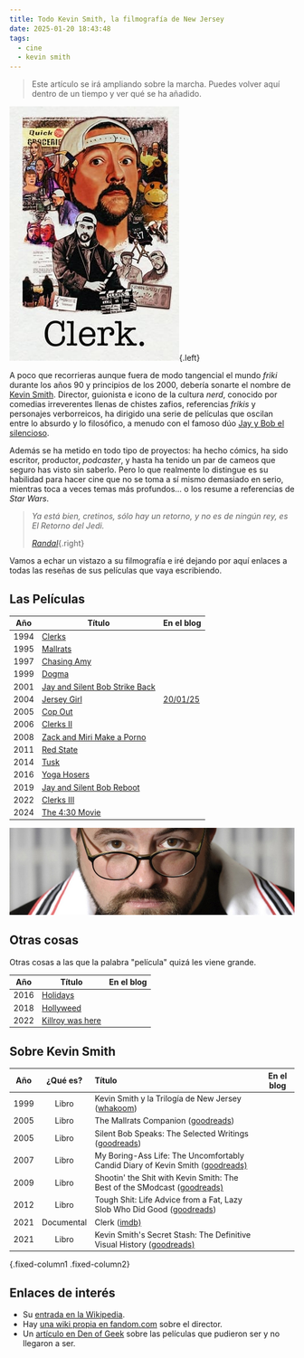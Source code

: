 ```yaml
---
title: Todo Kevin Smith, la filmografía de New Jersey
date: 2025-01-20 18:43:48
tags:
  - cine
  - kevin smith
---
```


> Este artículo se irá ampliando sobre la marcha. Puedes volver aquí dentro de un tiempo y ver qué se ha añadido.

![Kevin Smith Clerk](./index/kevin-smith-clerk.jpg){.left}

A poco que recorrieras aunque fuera de modo tangencial el mundo *friki* durante los años 90 y principios de los 2000, debería sonarte el nombre de [Kevin Smith](https://en.wikipedia.org/wiki/Kevin_Smith). Director, guionista e icono de la cultura *nerd*, conocido por comedias irreverentes llenas de chistes zafios, referencias *frikis* y personajes verborreicos, ha dirigido una serie de películas que oscilan entre lo absurdo y lo filosófico, a menudo con el famoso dúo [Jay y Bob el silencioso](https://en.wikipedia.org/wiki/Jay_and_Silent_Bob).

Además se ha metido en todo tipo de proyectos: ha hecho cómics, ha sido escritor, productor, *podcaster*, y hasta ha tenido un par de cameos que seguro has visto sin saberlo. Pero lo que realmente lo distingue es su habilidad para hacer cine que no se toma a sí mismo demasiado en serio, mientras toca a veces temas más profundos... o los resume a referencias de *Star Wars*. 

> *Ya está bien, cretinos, sólo hay un retorno, y no es de ningún rey, es El Retorno del Jedi.*
>
> *[Randal](https://www.youtube.com/watch?v=5ERaPqg22Nc)*{.right}

Vamos a echar un vistazo a su filmografía e iré dejando por aquí enlaces a todas las reseñas de sus películas que vaya escribiendo.

## Las Películas

| Año  | Título                                                       | En el blog |
| ---- | ------------------------------------------------------------ | ----------- |
| 1994 | [Clerks](https://www.imdb.com/title/tt0109445/)              |             |
| 1995 | [Mallrats](https://www.imdb.com/title/tt0113749/)            |             |
| 1997 | [Chasing Amy](https://www.imdb.com/title/tt0118842/)         |             |
| 1999 | [Dogma](https://www.imdb.com/title/tt0120655/)               |             |
| 2001 | [Jay and Silent Bob Strike Back](https://www.imdb.com/title/tt0261392/) |             |
| 2004 | [Jersey Girl](https://www.imdb.com/title/tt0300051/)         | [20/01/25](/jersey-girl-el-kevin-smith-blandito/) |
| 2005 | [Cop Out](https://www.imdb.com/title/tt1385867/)             |             |
| 2006 | [Clerks II](https://www.imdb.com/title/tt0424345/)           |             |
| 2008 | [Zack and Miri Make a Porno](https://www.imdb.com/title/tt1007028/) |             |
| 2011 | [Red State](https://www.imdb.com/title/tt0873886/)           |             |
| 2014 | [Tusk](https://www.imdb.com/title/tt3099498/)                |             |
| 2016 | [Yoga Hosers](https://www.imdb.com/title/tt3838992/)         |             |
| 2019 | [Jay and Silent Bob Reboot](https://www.imdb.com/title/tt6521876/) |             |
| 2022 | [Clerks III](https://www.imdb.com/title/tt11128440/)         |             |
| 2024 | [The 4:30 Movie](https://www.imdb.com/title/tt28658276/)     |             |

![kevin-smith](./index/kevin-smith.jpg)

## Otras cosas

Otras cosas a las que la palabra "película" quizá les viene grande.

| Año  | Título                                                    | En el blog |
| ---- | --------------------------------------------------------- | ---------- |
| 2016 | [Holidays](https://www.imdb.com/title/tt4419364/)         |            |
| 2018 | [Hollyweed](https://www.imdb.com/title/tt5372332/)        |            |
| 2022 | [Killroy was here](https://www.imdb.com/title/tt6993240/) |            |

## Sobre Kevin Smith

| Año  | ¿Qué es? | Título | En el blog |
| :--: | :------: | :----- | ---------- |
| 1999 | Libro | Kevin Smith y la Trilogía de New Jersey ([whakoom](https://www.whakoom.com/ediciones/276202/kevin_smith_y_la_trilogia_de_new_jersey-rustica_144_pp)) |  |
| 2005 | Libro | The Mallrats Companion ([goodreads](https://www.goodreads.com/book/show/3243524-the-mallrats-companion)) |  |
| 2005 | Libro | Silent Bob Speaks: The Selected Writings ([goodreads](https://www.goodreads.com/book/show/300885.Silent_Bob_Speaks)) |  |
| 2007 | Libro | My Boring-Ass Life: The Uncomfortably Candid Diary of Kevin Smith ([goodreads)](https://www.goodreads.com/book/show/300889.My_Boring_Ass_Life) |  |
| 2009 | Libro | Shootin' the Shit with Kevin Smith: The Best of the SModcast ([goodreads)](https://www.goodreads.com/book/show/6633415-shootin-the-shit-with-kevin-smith) |  |
| 2012 | Libro | Tough Shit: Life Advice from a Fat, Lazy Slob Who Did Good ([goodreads](https://www.goodreads.com/book/show/12405612-tough-shit)) |  |
| 2021 | Documental | Clerk ([imdb)](https://www.imdb.com/title/tt14024448/) |      |
| 2021 | Libro | Kevin Smith's Secret Stash: The Definitive Visual History ([goodreads)](https://www.goodreads.com/book/show/56897840-kevin-smith-s-secret-stash) | |

{.fixed-column1 .fixed-column2}

## Enlaces de interés

- Su [entrada en la Wikipedia](https://en.wikipedia.org/wiki/Kevin_Smith).
- Hay [una wiki propia en fandom.com](https://kevin-smith.fandom.com) sobre el director.
- Un [artículo en Den of Geek](https://www.denofgeek.com/movies/the-unmade-films-of-kevin-smith/) sobre las películas que pudieron ser y no llegaron a ser.

  
